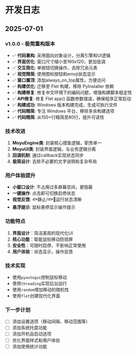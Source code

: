 # 开发日志

## 2025-07-01

### v1.0.0 - 极简重构版本
- ✅ **代码重构**: 采用面向对象设计，分离引擎和UI逻辑
- ✅ **界面优化**: 窗口尺寸缩小至160x120，更加低调
- ✅ **交互简化**: 单按钮切换操作，去除冗余元素  
- ✅ **视觉精简**: 使用图标按钮和emoji状态显示
- ✅ **窗口置顶**: 添加always_on_top属性，方便访问
- ✅ **构建优化**: 迁移至 Flet 构建，移除 PyInstaller 依赖
- ✅ **构建修复**: 修复中文环境下的编码问题，增强构建脚本稳定性
- ✅ **API修复**: 修复 Flet app() 函数参数错误，确保程序正常启动
- ✅ **构建成功**: Windows 版本构建完成，生成可执行文件
- ✅ **代码精简**: 专注 Windows 平台，移除多余构建选项
- ✅ **代码精简**: 从150+行精简至80行，提升可读性

### 技术改进
1. **MoyuEngine类**: 封装核心摸鱼逻辑，职责单一
2. **MoyuUI类**: 封装界面逻辑，与业务逻辑分离
3. **回调机制**: 通过callback实现状态同步
4. **极简设计**: 去除不必要的文字说明和复杂布局

### 用户体验提升
- **小窗口设计**: 不占用过多屏幕空间，更隐蔽
- **一键操作**: 点击即可切换启停状态
- **视觉反馈**: 🐟静止/🐟💨运行状态清晰
- **悬浮提示**: 鼠标悬停显示操作提示

### 功能特点
1. **界面设计**：简洁美观的现代化UI
2. **核心功能**：智能鼠标移动防锁屏
3. **安全性**：可随时启停，不影响正常使用
4. **用户体验**：状态显示，操作反馈

### 技术实现
- 使用`pyautogui`控制鼠标移动
- 使用`threading`实现后台运行
- 使用`random`增加移动的随机性
- 使用`flet`创建现代化界面

### 下一步计划
- [ ] 添加设置选项（移动间隔、移动范围等）
- [ ] 添加系统托盘功能
- [ ] 添加开机自启动选项
- [ ] 优化界面样式和用户体验
- [ ] 添加使用统计功能
